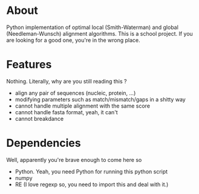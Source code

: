 # About
Python implementation of optimal local (Smith-Waterman) and global (Needleman-Wunsch) alignment algorithms. This is a school project. If you are looking for a good one, you're in the wrong place.

# Features
Nothing. Literally, why are you still reading this ?
* align any pair of sequences (nucleic, protein, ...)
* modifying parameters such as match/mismatch/gaps in a shitty way
* cannot handle multiple alignment with the same score
* cannot handle fasta format, yeah, it can't
* cannot breakdance

# Dependencies
Well, apparently you're brave enough to come here so
* Python. Yeah, you need Python for running this python script
* numpy
* RE (I love regexp so, you need to import this and deal with it.)
